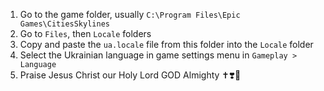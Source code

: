 1. Go to the game folder, usually `C:\Program Files\Epic Games\CitiesSkylines`
2. Go to `Files`, then `Locale` folders
3. Copy and paste the `ua.locale` file from this folder into the `Locale` folder
4. Select the Ukrainian language in game settings menu in `Gameplay > Language`
5. Praise Jesus Christ our Holy Lord GOD Almighty ✝️❣️🤲
